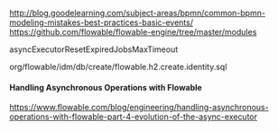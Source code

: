 http://blog.goodelearning.com/subject-areas/bpmn/common-bpmn-modeling-mistakes-best-practices-basic-events/
https://github.com/flowable/flowable-engine/tree/master/modules

asyncExecutorResetExpiredJobsMaxTimeout

org/flowable/idm/db/create/flowable.h2.create.identity.sql

#### Handling Asynchronous Operations with Flowable
https://www.flowable.com/blog/engineering/handling-asynchronous-operations-with-flowable-part-4-evolution-of-the-async-executor